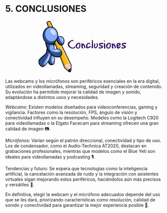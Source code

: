 # 5. CONCLUSIONES

<p align="center">
  <img src="/img/conclusiones.jpeg" alt="![conclusiones](/img/conclusiones.jpeg)" />
</p>  

Las webcams y los micrófonos son periféricos esenciales en la era digital, utilizados en videollamadas, streaming, seguridad y creación de contenido. Su evolución ha permitido mejorar la calidad de imagen y sonido, adaptándose a distintos usos y necesidades.

  *Webcams*: Existen modelos diseñados para videoconferencias, gaming y vigilancia. Factores como la resolución, FPS, ángulo de visión y conectividad influyen en su desempeño. Modelos como la Logitech C920 para videollamadas o la Elgato Facecam para streaming ofrecen una gran calidad de imagen 📷.

  *Micrófonos:* Varían según el patrón direccional, conectividad y tipo de uso. Los de condensador, como el Audio-Technica AT2020, destacan en grabaciones profesionales, mientras que modelos como el Blue Yeti son ideales para videollamadas y podcasting 🎙️.

Tendencias y futuro: Se espera que tecnologías como la inteligencia artificial, la cancelación avanzada de ruido y la integración con asistentes virtuales sigan mejorando estos periféricos, haciéndolos aún más precisos y versátiles 🤖.

En definitiva, elegir la webcam y el micrófono adecuados depende del uso que se les dará, priorizando características como resolución, calidad de sonido y conectividad para garantizar la mejor experiencia posible 📡.

